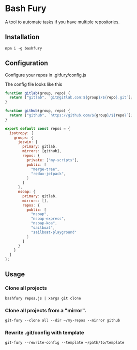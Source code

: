 # Bash Fury
A tool to automate tasks if you have multiple repositories.

Installation
------------

```
npm i -g bashfury
```

Configuration
-------------

Configure your repos in .gitfury/config.js

The config file looks like this

```javascript
function gitlab(group, repo) {
  return ["gitlab", `git@gitlab.com:${group}/${repo}.git`];
}

function github(group, repo) {
  return ["github", `https://github.com/${group}/${repo}`];
}

export default const repos = {
  isotropy: {
    groups: {
      jeswin: {
        primary: gitlab,
        mirrors: [github],
        repos: {
          private: ["my-scripts"],
          public: [
            "merge-tree",
            "redux-jetpack",
          ]
        }
      },
      nsoap: {
        primary: gitlab,
        mirrors: [],
        repos: {
          public: [
            "nsoap",
            "nsoap-express",
            "nsoap-koa",
            "sailboat",
            "sailboat-playground"
          ]
        }
      }
    }
  }
};
```

Usage
-----

### Clone all projects

```
bashfury repos.js | xargs git clone 
```

### Clone all projects from a "mirror".

```
git-fury --clone all --dir ~/my-repos --mirror github
```

### Rewrite .git/config with template

```
git-fury --rewrite-config --template ~/path/to/template
```
